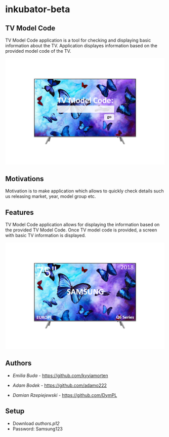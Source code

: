 # inkubator-beta
## TV Model Code
TV Model Code application is a tool for checking and displaying basic information about the TV. Application displayes information based on the provided model code of the TV.

![alt text](res/ink.png "TV Model Code application")

## Motivations
Motivation is to make application which allows to quickly check details such us releasing market, year, model group etc.

## Features
TV Model Code application allows for displaying the information based on the provided TV Model Code.
Once TV model code is provided, a screen with basic TV information is displayed.

![alt text](res/ink2.png "TV Model Code application")

## Authors
- *Emilia Buda* - https://github.com/kyyiamorten

- *Adam Bodek* - https://github.com/adamo222

- *Damian Rzepiejewski* - https://github.com/DymPL

## Setup

- Download *authors.p12*
- Password: Samsung123
